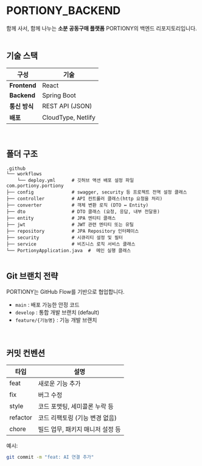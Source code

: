 # PORTIONY_BACKEND
함께 사서, 함께 나누는 **소분 공동구매 플랫폼** PORTIONY의 백엔드 리포지토리입니다.
<br>
<br>

## 기술 스택

| 구성           | 기술                      | 
| ------------ | ----------------------- |
| **Frontend** | React                   | 
| **Backend**  | Spring Boot             | 
| **통신 방식**    | REST API (JSON)         |
| **배포**       | CloudType, Netlify |
<br>

## 폴더 구조

```
.github
└── workflows
    └── deploy.yml      # 깃허브 액션 배포 설정 파일
com.portiony.portiony
├── config              # swagger, security 등 프로젝트 전역 설정 클래스
├── controller          # API 컨트롤러 클래스(http 요청을 처리)
├── converter           # 객체 변환 로직 (DTO ↔ Entity)
├── dto                 # DTO 클래스 (요청, 응답, 내부 전달용)
├── entity              # JPA 엔티티 클래스
├── jwt                 # JWT 관련 엔티티 또는 유틸
├── repository          # JPA Repository 인터페이스
├── security            # 시큐리티 설정 및 필터
├── service             # 비즈니스 로직 서비스 클래스
└── PortionyApplication.java  #  메인 실행 클래스


```


## Git 브랜치 전략

PORTIONY는 GitHub Flow를 기반으로 협업합니다.

- `main` : 배포 가능한 안정 코드
- `develop` : 통합 개발 브랜치 (default)
- `feature/{기능명}` : 기능 개발 브랜치  

<br>

## 커밋 컨벤션

| 타입 | 설명 |
|------|------|
| feat | 새로운 기능 추가 |
| fix  | 버그 수정 |
| style | 코드 포맷팅, 세미콜론 누락 등 |
| refactor | 코드 리팩토링 (기능 변경 없음) |
| chore | 빌드 업무, 패키지 매니저 설정 등 |

예시:

```bash
git commit -m "feat: AI 연결 추가"
```

